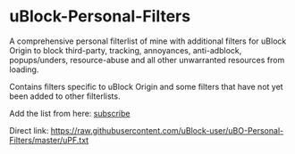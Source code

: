 # uBlock-Personal-Filters
A comprehensive personal filterlist of mine with additional filters for uBlock Origin to block third-party, tracking, annoyances, anti-adblock, popups/unders, resource-abuse and all other unwarranted resources from loading.

Contains filters specific to uBlock Origin and some filters that have not yet been added to other filterlists.

Add the list from here: [subscribe](https://subscribe.adblockplus.org/?location=https://raw.githubusercontent.com/uBlock-user/uBO-Personal-Filters/master/uPF.txt&title=uBO-Personal-Filters)

Direct link: https://raw.githubusercontent.com/uBlock-user/uBO-Personal-Filters/master/uPF.txt
